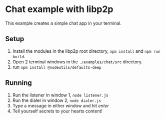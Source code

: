 # Chat example with libp2p

This example creates a simple chat app in your terminal.

## Setup
1. Install the modules in the libp2p root directory, `npm install` and `npm run build`.
2. Open 2 terminal windows in the `./examples/chat/src` directory.
3. run `npm install @nodeutils/defaults-deep`

## Running
1. Run the listener in window 1, `node listener.js`
2. Run the dialer in window 2, `node dialer.js`
3. Type a message in either window and hit _enter_
4. Tell yourself secrets to your hearts content!
